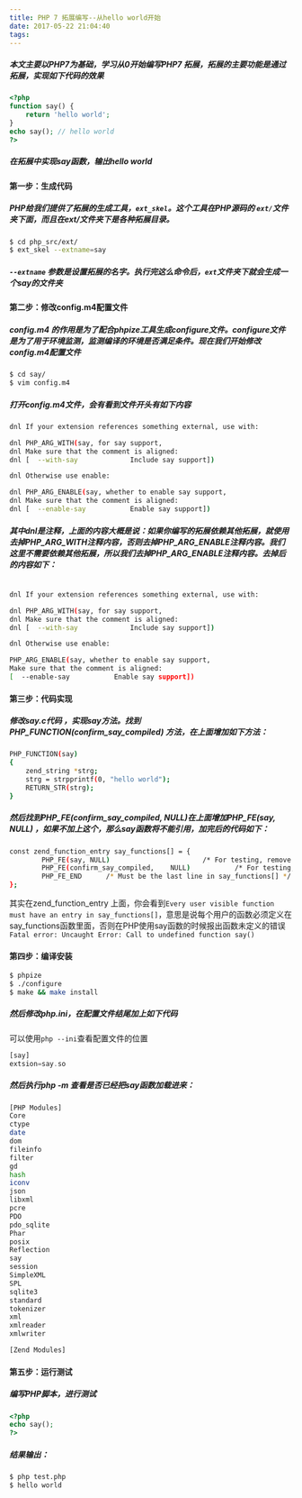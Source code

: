 ```yaml
---
title: PHP 7 拓展编写--从hello world开始
date: 2017-05-22 21:04:40
tags:
---
```


##### 本文主要以PHP7为基础，学习从0开始编写PHP7 拓展，拓展的主要功能是通过拓展，实现如下代码的效果

```php
<?php
function say() {
	return 'hello world';
}
echo say(); // hello world
?>
```
##### 在拓展中实现say函数，输出hello world

#### 第一步：生成代码
##### PHP给我们提供了拓展的生成工具，`ext_skel`。这个工具在PHP源码的 `ext/`文件夹下面，而且在ext/文件夹下是各种拓展目录。

```bash
$ cd php_src/ext/
$ ext_skel --extname=say
```
##### `--extname` 参数是设置拓展的名字。执行完这么命令后，`ext`文件夹下就会生成一个say的文件夹

#### 第二步：修改config.m4配置文件

##### config.m4 的作用是为了配合phpize工具生成configure文件。configure文件是为了用于环境监测，监测编译的环境是否满足条件。现在我们开始修改config.m4配置文件
```bash
$ cd say/
$ vim config.m4
```
##### 打开config.m4文件，会有看到文件开头有如下内容
```bash
dnl If your extension references something external, use with:

dnl PHP_ARG_WITH(say, for say support,
dnl Make sure that the comment is aligned:
dnl [  --with-say             Include say support])

dnl Otherwise use enable:

dnl PHP_ARG_ENABLE(say, whether to enable say support,
dnl Make sure that the comment is aligned:
dnl [  --enable-say           Enable say support])

```

##### 其中dnl是注释，上面的内容大概是说：如果你编写的拓展依赖其他拓展，就使用去掉PHP_ARG_WITH注释内容，否则去掉PHP_ARG_ENABLE注释内容。我们这里不需要依赖其他拓展，所以我们去掉PHP_ARG_ENABLE注释内容。去掉后的内容如下：
```bash

dnl If your extension references something external, use with:

dnl PHP_ARG_WITH(say, for say support,
dnl Make sure that the comment is aligned:
dnl [  --with-say             Include say support])

dnl Otherwise use enable:

PHP_ARG_ENABLE(say, whether to enable say support,
Make sure that the comment is aligned:
[  --enable-say           Enable say support])
```
#### 第三步：代码实现
##### 修改say.c代码 ，实现say方法。找到 PHP_FUNCTION(confirm_say_compiled) 方法，在上面增加如下方法：
```bash
PHP_FUNCTION(say)
{
	zend_string *strg;
	strg = strpprintf(0, "hello world");
	RETURN_STR(strg);
}
```
##### 然后找到PHP_FE(confirm_say_compiled,    NULL)在上面增加PHP_FE(say, NULL) ，如果不加上这个，那么say函数将不能引用，加完后的代码如下：
```bash
const zend_function_entry say_functions[] = {
        PHP_FE(say, NULL)                       /* For testing, remove later. */
        PHP_FE(confirm_say_compiled,    NULL)           /* For testing, remove later. */
        PHP_FE_END      /* Must be the last line in say_functions[] */
};
```
其实在zend_function_entry 上面，你会看到`Every user visible function must have an entry in say_functions[]`，意思是说每个用户的函数必须定义在say_functions函数里面，否则在PHP使用say函数的时候报出函数未定义的错误`Fatal error: Uncaught Error: Call to undefined function say()`

#### 第四步：编译安装

```bash
$ phpize
$ ./configure
$ make && make install
```
##### 然后修改php.ini，在配置文件结尾加上如下代码
可以使用`php --ini`查看配置文件的位置
```php
[say]
extsion=say.so
```

##### 然后执行php -m 查看是否已经把say函数加载进来：
```bash
[PHP Modules]
Core
ctype
date
dom
fileinfo
filter
gd
hash
iconv
json
libxml
pcre
PDO
pdo_sqlite
Phar
posix
Reflection
say
session
SimpleXML
SPL
sqlite3
standard
tokenizer
xml
xmlreader
xmlwriter

[Zend Modules]
```
#### 第五步：运行测试
##### 编写PHP脚本，进行测试
```php
<?php
echo say();
?>
```
##### 结果输出：
```bash
$ php test.php
$ hello world
```





